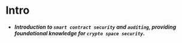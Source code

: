 # Intro
- ***Introduction to `smart contract security` and `auditing`, providing foundational knowledge for `crypto space security`.***

